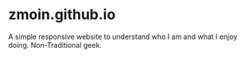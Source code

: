 # zmoin.github.io
A simple responsive website to understand who I am and what I enjoy doing. Non-Traditional geek.
